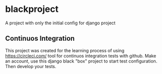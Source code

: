 # blackproject
A project with only the initial config for django project

## Continuos Integration
This project was created for the learning process of using https://circleci.com/ tool for continuos integration tests with github.
Make an account, use this django black "box" project to start test configuration.
Then develop your tests.
